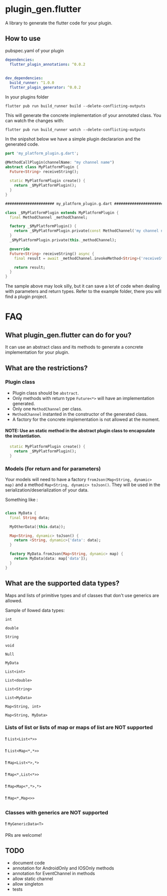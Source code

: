 # plugin_gen.flutter
A library to generate the flutter code for your plugin.

## How to use

pubspec.yaml of your plugin

``` yaml
dependencies:
  flutter_plugin_annotations: ^0.0.2
    
    
dev_dependencies:
  build_runner: ^1.0.0
  flutter_plugin_generator: ^0.0.2
```

In your plugins folder

`flutter pub run build_runner build --delete-conflicting-outputs`

This will generate the concrete implementation of your annotated class.
You can watch the changes with:

`flutter pub run build_runner watch --delete-conflicting-outputs`


In the snipshot below we have a simple plugin declararion and the generated code.


``` dart
part 'my_platform_plugin.g.dart';

@MethodCallPlugin(channelName: "my channel name")
abstract class MyPlatformPlugin {
  Future<String> receiveString();
  
  static MyPlatformPlugin create() {
    return _$MyPlatformPlugin();
  }
}

###################### my_platform_plugin.g.dart ################################

class _$MyPlatformPlugin extends MyPlatformPlugin {
  final MethodChannel _methodChannel;

  factory _$MyPlatformPlugin() {
    return _$MyPlatformPlugin.private(const MethodChannel('my channel name'));
  }
  _$MyPlatformPlugin.private(this._methodChannel);

  @override
  Future<String> receiveString() async {
    final result = await _methodChannel.invokeMethod<String>('receiveString');

    return result;
  }
}
```

The sample above may look silly, but it can save a lot of code when dealing with parameters and return types.
Refer to the example folder, there you will find a plugin project.

# FAQ

## What plugin_gen.flutter can do for you?

It can use an abstract class and its methods to generate a concrete implementation for your plugin.

## What are the restrictions?

### Plugin class
* Plugin class should be `abstract`.
* Only methods with return type `Future<*>` will have an implementation generated.
* Only one `MethodChannel` per class.
* `MethodChannel` instanted in the constructor of the generated class.
* A factory for the concrete implementation is not allowed at the moment.
#### NOTE: Use an static method in the abstract plugin class to encapsulate the instantiation.

``` dart
  static MyPlatformPlugin create() {
    return _$MyPlatformPlugin();
  }
```

### Models (for return and for parameters)
Your models will need to have a factory `fromJson(Map<String, dynamic> map)` and a method `Map<String, dynamic> toJson()`. They will be used in the serialization/deserialization of your data.

Something like : 

``` dart

class MyData {
  final String data;

  MyOtherData({this.data});

  Map<String, dynamic> toJson() {
    return <String, dynamic>{'data': data};
  }

  factory MyData.fromJson(Map<String, dynamic> map) {
    return MyData(data: map['data']);
  }
}

```

## What are the supported data types?
Maps and lists of primitive types and of classes that don't use generics are allowed.

Sample of llowed data types:

`int`

`double`

`String`

`void`

`Null`

`MyData`

`List<int>`

`List<double>`

`List<String>`

`List<MyData>`

`Map<String, int>`

`Map<String, MyData>`


### Lists of list or lists of map or maps of list are **NOT** supported
:exclamation: `List<List<*>>` 

:exclamation: `List<Map<*,*>>`

:exclamation: `Map<List<*>,*>`

:exclamation: `Map<*,List<*>>`

:exclamation: `Map<Map<*,*>,*>`

:exclamation: `Map<*,Map<>>`

### Classes with generics are **NOT** supported

:exclamation: `MyGenericData<T>`


PRs are welcome!


## TODO
- document code
- annotation for AndroidOnly and IOSOnly methods
- annotation for EventChannel in methods
- allow static channel
- allow singleton
- tests
